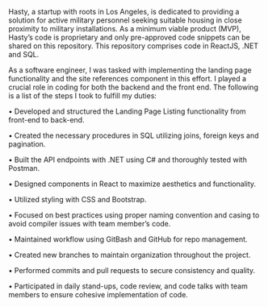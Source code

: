 Hasty, a startup with roots in Los Angeles, is dedicated to providing a solution for active military personnel seeking suitable housing in close proximity to military installations. As a minimum viable product (MVP), Hasty’s code is proprietary and only pre-approved code snippets can be shared on this repository. This repository comprises code in ReactJS, .NET and SQL.

As a software engineer, I was tasked with implementing the landing page functionality and the site references component in this effort. I played a crucial role in coding for both the backend and the front end. The following is a list of the steps I took to fulfill my duties:

• Developed and structured the Landing Page Listing functionality from front-end to back-end.

• Created the necessary procedures in SQL utilizing joins, foreign keys and pagination.

• Built the API endpoints with .NET using C# and thoroughly tested with Postman.

• Designed components in React to maximize aesthetics and functionality.

• Utilized styling with CSS and Bootstrap.

• Focused on best practices using proper naming convention and casing to avoid compiler issues with team member’s code.

• Maintained workflow using GitBash and GitHub for repo management.

• Created new branches to maintain organization throughout the project.

• Performed commits and pull requests to secure consistency and quality.

• Participated in daily stand-ups, code review, and code talks with team members to ensure cohesive implementation of code.


